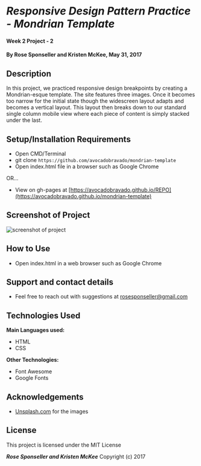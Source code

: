 # _Responsive Design Pattern Practice - Mondrian Template_

#### Week 2 Project - 2

#### By **Rose Sponseller and Kristen McKee, May 31, 2017**

## Description

In this project, we practiced responsive design breakpoints by creating a Mondrian-esque template.  The site features three images. Once it becomes too narrow for the initial state though the widescreen layout adapts and becomes a vertical layout. This layout then breaks down to our standard single column mobile view where each piece of content is simply stacked under the last.

## Setup/Installation Requirements

* Open CMD/Terminal
* git clone `https://github.com/avocadobravado/mondrian-template`
* Open index.html file in a browser such as Google Chrome

OR...

* View on gh-pages at [https://avocadobravado.github.io/REPO](https://avocadobravado.github.io/mondrian-template)

## Screenshot of Project

![screenshot of project](https://github.com/avocadobravado/mondrian-template/blob/master/img/scs.png?raw=true)

## How to Use

* Open index.html in a web browser such as Google Chrome


## Support and contact details

* Feel free to reach out with suggestions at rosesponseller@gmail.com

## Technologies Used

**Main Languages used:**

* HTML
* CSS

**Other Technologies:**

* Font Awesome
* Google Fonts

## Acknowledgements

* [Unsplash.com](http://unsplash.com) for the images

## License

This project is licensed under the MIT License

**_Rose Sponseller and Kristen McKee_** Copyright (c) 2017
